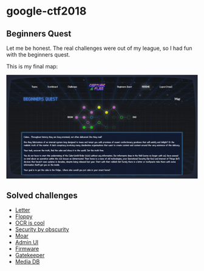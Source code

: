 # google-ctf2018

## Beginners Quest

Let me be honest. The real challenges were out of my league, so I had fun with the beginners quest.

This is my final map:

![](imgs/beginners-quest.png)

## Solved challenges

* [Letter](Letter.md)
* [Floppy](Floppy.md)
* [OCR is cool](OCR-is-cool.md)
* [Security by obscurity](Security-by-obscurity.md)
* [Moar](Moar.md)
* [Admin UI](Admin-UI.md)
* [Firmware](Firmware.md)
* [Gatekeeper](Gatekeeper.md)
* [Media DB](Media-DB.md)
